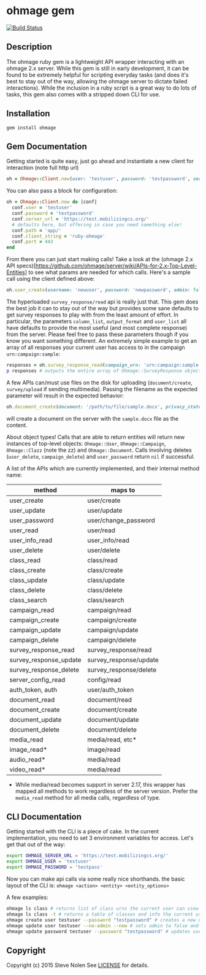 ohmage gem
====

[![Build Status](https://travis-ci.org/ohmage/gem.svg)](https://travis-ci.org/ohmage/gem)

Description
-----------
The ohmage ruby gem is a lightweight API wrapper interacting with an ohmage 2.x server.  While this gem is still in early development, it can be found to be extremely helpful for scripting everyday tasks (and does it's best to stay out of the way, allowing the ohmage server to dictate failed interactions).  While the inclusion in a ruby script is a great way to do lots of tasks, this gem also comes with a stripped down CLI for use.


Installation
------------
`gem install ohmage`


Gem Documentation
-----------------
Getting started is quite easy, just go ahead and instantiate a new client for interaction (note full http url)

```ruby
oh = Ohmage::Client.new(user: 'testuser', password: 'testpassword', server_url: 'https://test.mobilizingcs.org/')
```

You can also pass a block for configuration:

```ruby
oh = Ohmage::Client.new do |conf|
  conf.user = 'testuser'
  conf.password = 'testpassword'
  conf.server_url = 'https://test.mobilizingcs.org/'
  # defaults here, but offering in case you need something else!
  conf.path = 'app/'
  conf.client_string = 'ruby-ohmage'
  conf.port = 443
end
```

From there you can just start making calls! Take a look at the (ohmage 2.x API specs)[https://github.com/ohmage/server/wiki/APIs-for-2.x-Top-Level-Entities] to see what params are needed for which calls.  Here's a sample call using the client defined above:

```ruby
oh.user_create(username: 'newuser', password: 'newpassword', admin: false, enabled: true, new_account: true)
```

The hyperloaded `survey_response/read` api is really just that. This gem does the best job it can to stay out of the way but provides some sane defaults to get survey responses to play with from the least amount of effort.  In particular, the parameters `column_list`, `output_format` and `user_list` all have defaults to provide the most useful (and most complete response) from the server. Please feel free to pass these parameters though if you know you want something different. An extremely simple example to get an array of all responses your current user has access to in the campaign `urn:campaign:sample`:

```ruby
responses = oh.survey_response_read(campaign_urn: 'urn:campaign:sample')
p responses # outputs the entire array of Ohmage::SurveyResponse objects
```

A few APIs can/must use files on the disk for uploading (`document/create`, `survey/upload` if sending multimedia). Passing the filename as the expected parameter will result in the expected behavior:

```ruby
oh.document_create(document: '/path/to/file/sample.docx', privacy_state: 'shared', document_class_role_list: 'urn:class:public;reader')
```
will create a document on the server with the `sample.docx` file as the content.

About object types! Calls that are able to return entities will return new instances of top-level objects: `Ohmage::User`, `Ohmage::Campaign`, `Ohmage::Clazz` (note the zz) and `Ohmage::Document`. Calls involving deletes (`user_delete`, `campaign_delete`) and `user_password` return `nil` if successful.

A list of the APIs which are currently implemented, and their internal method name:

| method                 | maps to                |
|------------------------|------------------------|
| user_create            | user/create            |
| user_update            | user/update            |
| user_password          | user/change_password   |
| user_read              | user/read              |
| user_info_read         | user_info/read         |
| user_delete            | user/delete            |
| class_read             | class/read             |
| class_create           | class/create           |
| class_update           | class/update           |
| class_delete           | class/delete           |
| class_search           | class/search           |
| campaign_read          | campaign/read          |
| campaign_create        | campaign/create        |
| campaign_update        | campaign/update        |
| campaign_delete        | campaign/delete        |
| survey_response_read   | survey_response/read   |
| survey_response_update | survey_response/update |
| survey_response_delete | survey_response/delete |
| server_config_read     | config/read            |
| auth_token, auth       | user/auth_token        |
| document_read          | document/read          |
| document_create        | document/create        |
| document_update        | document/update        |
| document_delete        | document/delete        |
| media_read             | media/read, etc*       |
| image_read*            | image/read             |
| audio_read*            | media/read             |
| video_read*            | media/read             |

* While media/read becomes support in server 2.17, this wrapper has mapped all methods to work regardless of the server version. Prefer the
`media_read` method for all media calls, regardless of type.


CLI Documentation
-----------------
Getting started with the CLI is a piece of cake.  In the current implementation, you need to set 3 environment variables for access. Let's get that out of the way:

```bash
export OHMAGE_SERVER_URL = 'https://test.mobilizingcs.org/'
export OHMAGE_USER = 'testuser'
export OHMAGE_PASSWORD = 'testpass'
```

Now you can make api calls via some really nice shorthands. the basic layout of the CLI is:
`ohmage <action> <entity> <entity_options>`

A few examples:

```bash
ohmage ls class # returns list of class urns the current user can view
ohmage ls class -t # returns a table of classes and info the current user can view
ohmage create user testuser --password "testpassword" # creates a new user with defaults (enabled, new_account set, not admin)
ohmage update user testuser --no-admin --new # sets admin to false and new_account to true for testuser
ohmage update password testuser --password "testpassword" # updates user's password. this is a different API in ohmage from user/update
```

## Copyright
Copyright (c) 2015 Steve Nolen
See [LICENSE][] for details.

[license]: LICENSE.txt

